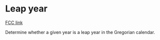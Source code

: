# Leap year

[FCC link](https://www.freecodecamp.org/learn/coding-interview-prep/rosetta-code/leap-year)

Determine whether a given year is a leap year in the Gregorian calendar.

